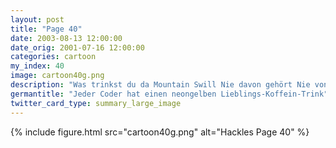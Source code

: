 ```yaml
---
layout: post
title: "Page 40"
date: 2003-08-13 12:00:00
date_orig: 2001-07-16 12:00:00
categories: cartoon
my_index: 40
image: cartoon40g.png
description: "Was trinkst du da Mountain Swill Nie davon gehört Nie von Mountain Swill gehört?!? Wieso es der #1 drink der Programmierer ist? Süßes Ambrosia und Coffein für Coder Eigentlich trinke ich nur Mountain Dew Nie davon gehört hackles preston"
germantitle: "Jeder Coder hat einen neongelben Lieblings-Koffein-Trink"
twitter_card_type: summary_large_image
---
```


{% include figure.html src="cartoon40g.png" alt="Hackles Page 40"  %}

